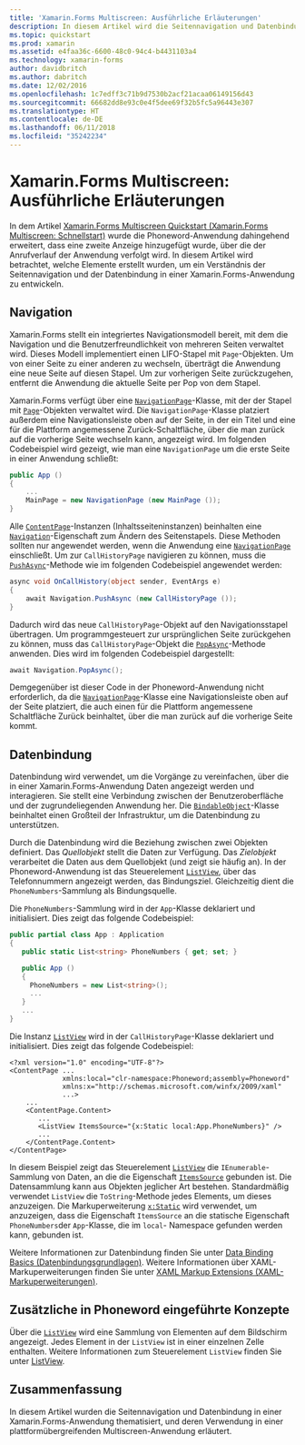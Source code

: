 ```yaml
---
title: 'Xamarin.Forms Multiscreen: Ausführliche Erläuterungen'
description: In diesem Artikel wird die Seitennavigation und Datenbindung in einer Xamarin.Forms-Anwendung thematisiert, und deren Verwendung in einer plattformübergreifenden Multiscreen-Anwendung wird erläutert.
ms.topic: quickstart
ms.prod: xamarin
ms.assetid: e4faa36c-6600-48c0-94c4-b4431103a4
ms.technology: xamarin-forms
author: davidbritch
ms.author: dabritch
ms.date: 12/02/2016
ms.openlocfilehash: 1c7edff3c71b9d7530b2acf21acaa06149156d43
ms.sourcegitcommit: 66682dd8e93c0e4f5dee69f32b5fc5a96443e307
ms.translationtype: HT
ms.contentlocale: de-DE
ms.lasthandoff: 06/11/2018
ms.locfileid: "35242234"
---
```

# <a name="xamarinforms-multiscreen-deep-dive"></a>Xamarin.Forms Multiscreen: Ausführliche Erläuterungen

In dem Artikel [Xamarin.Forms Multiscreen Quickstart (Xamarin.Forms Multiscreen: Schnellstart)](~/xamarin-forms/get-started/hello-xamarin-forms-multiscreen/quickstart.md) wurde die Phoneword-Anwendung dahingehend erweitert, dass eine zweite Anzeige hinzugefügt wurde, über die der Anrufverlauf der Anwendung verfolgt wird. In diesem Artikel wird betrachtet, welche Elemente erstellt wurden, um ein Verständnis der Seitennavigation und der Datenbindung in einer Xamarin.Forms-Anwendung zu entwickeln.

## <a name="navigation"></a>Navigation

Xamarin.Forms stellt ein integriertes Navigationsmodell bereit, mit dem die Navigation und die Benutzerfreundlichkeit von mehreren Seiten verwaltet wird. Dieses Modell implementiert einen LIFO-Stapel mit `Page`-Objekten. Um von einer Seite zu einer anderen zu wechseln, überträgt die Anwendung eine neue Seite auf diesen Stapel. Um zur vorherigen Seite zurückzugehen, entfernt die Anwendung die aktuelle Seite per Pop von dem Stapel.

Xamarin.Forms verfügt über eine [`NavigationPage`](https://developer.xamarin.com/api/type/Xamarin.Forms.NavigationPage/)-Klasse, mit der der Stapel mit [`Page`](https://developer.xamarin.com/api/type/Xamarin.Forms.Page/)-Objekten verwaltet wird. Die `NavigationPage`-Klasse platziert außerdem eine Navigationsleiste oben auf der Seite, in der ein Titel und eine für die Plattform angemessene <span class="uiitem">Zurück</span>-Schaltfläche, über die man zurück auf die vorherige Seite wechseln kann, angezeigt wird. Im folgenden Codebeispiel wird gezeigt, wie man eine `NavigationPage` um die erste Seite in einer Anwendung schließt:

```csharp
public App ()
{
    ...
    MainPage = new NavigationPage (new MainPage ());
}
```

Alle [`ContentPage`](https://developer.xamarin.com/api/type/Xamarin.Forms.ContentPage/)-Instanzen (Inhaltsseiteninstanzen) beinhalten eine [`Navigation`](https://developer.xamarin.com/api/property/Xamarin.Forms.VisualElement.Navigation/)-Eigenschaft zum Ändern des Seitenstapels. Diese Methoden sollten nur angewendet werden, wenn die Anwendung eine [`NavigationPage`](https://developer.xamarin.com/api/type/Xamarin.Forms.NavigationPage/) einschließt. Um zur `CallHistoryPage` navigieren zu können, muss die [`PushAsync`](https://developer.xamarin.com/api/member/Xamarin.Forms.NavigationPage.PushAsync/p/Xamarin.Forms.Page/)-Methode wie im folgenden Codebeispiel angewendet werden:

```csharp
async void OnCallHistory(object sender, EventArgs e)
{
    await Navigation.PushAsync (new CallHistoryPage ());
}
```

Dadurch wird das neue `CallHistoryPage`-Objekt auf den Navigationsstapel übertragen. Um programmgesteuert zur ursprünglichen Seite zurückgehen zu können, muss das `CallHistoryPage`-Objekt die [`PopAsync`](https://developer.xamarin.com/api/member/Xamarin.Forms.NavigationPage.PopAsync()/)-Methode anwenden. Dies wird im folgenden Codebeispiel dargestellt:

```csharp
await Navigation.PopAsync();
```

Demgegenüber ist dieser Code in der Phoneword-Anwendung nicht erforderlich, da die [`NavigationPage`](https://developer.xamarin.com/api/type/Xamarin.Forms.NavigationPage/)-Klasse eine Navigationsleiste oben auf der Seite platziert, die auch einen für die Plattform angemessene Schaltfläche <span class="uiitem">Zurück</span> beinhaltet, über die man zurück auf die vorherige Seite kommt.

## <a name="data-binding"></a>Datenbindung

Datenbindung wird verwendet, um die Vorgänge zu vereinfachen, über die in einer Xamarin.Forms-Anwendung Daten angezeigt werden und interagieren. Sie stellt eine Verbindung zwischen der Benutzeroberfläche und der zugrundeliegenden Anwendung her. Die [`BindableObject`](https://developer.xamarin.com/api/type/Xamarin.Forms.BindableObject/)-Klasse beinhaltet einen Großteil der Infrastruktur, um die Datenbindung zu unterstützen.

Durch die Datenbindung wird die Beziehung zwischen zwei Objekten definiert. Das *Quellobjekt* stellt die Daten zur Verfügung. Das *Zielobjekt* verarbeitet die Daten aus dem Quellobjekt (und zeigt sie häufig an). In der Phoneword-Anwendung ist das Steuerelement [`ListView`](https://developer.xamarin.com/api/type/Xamarin.Forms.ListView/), über das Telefonnummern angezeigt werden, das Bindungsziel. Gleichzeitig dient die `PhoneNumbers`-Sammlung als Bindungsquelle.

Die `PhoneNumbers`-Sammlung wird in der `App`-Klasse deklariert und initialisiert. Dies zeigt das folgende Codebeispiel:

```csharp
public partial class App : Application
{
   public static List<string> PhoneNumbers { get; set; }

   public App ()
   {
     PhoneNumbers = new List<string>();
     ...
   }
   ...
}
```

Die Instanz [`ListView`](https://developer.xamarin.com/api/type/Xamarin.Forms.ListView/) wird in der `CallHistoryPage`-Klasse deklariert und initialisiert. Dies zeigt das folgende Codebeispiel:

```xaml
<?xml version="1.0" encoding="UTF-8"?>
<ContentPage ...
             xmlns:local="clr-namespace:Phoneword;assembly=Phoneword"
             xmlns:x="http://schemas.microsoft.com/winfx/2009/xaml"
             ...>
    ...
    <ContentPage.Content>
       ...
       <ListView ItemsSource="{x:Static local:App.PhoneNumbers}" />
       ...
    </ContentPage.Content>
</ContentPage>
```

In diesem Beispiel zeigt das Steuerelement [`ListView`](https://developer.xamarin.com/api/type/Xamarin.Forms.ListView/) die `IEnumerable`-Sammlung von Daten, an die die Eigenschaft [`ItemsSource`](https://developer.xamarin.com/api/property/Xamarin.Forms.ItemsView.ItemsSource/) gebunden ist. Die Datensammlung kann aus Objekten jeglicher Art bestehen. Standardmäßig verwendet `ListView` die `ToString`-Methode jedes Elements, um dieses anzuzeigen. Die Markuperweiterung [`x:Static`](https://developer.xamarin.com/api/type/Xamarin.Forms.Xaml.StaticExtension/) wird verwendet, um anzuzeigen, dass die Eigenschaft `ItemsSource` an die statische Eigenschaft `PhoneNumbers`der `App`-Klasse, die im `local`- Namespace gefunden werden kann, gebunden ist.

Weitere Informationen zur Datenbindung finden Sie unter [Data Binding Basics (Datenbindungsgrundlagen)](~/xamarin-forms/xaml/xaml-basics/data-binding-basics.md). Weitere Informationen über XAML-Markuperweiterungen finden Sie unter [XAML Markup Extensions (XAML-Markuperweiterungen)](~/xamarin-forms/xaml/xaml-basics/xaml-markup-extensions.md).

## <a name="additional-concepts-introduced-in-phoneword"></a>Zusätzliche in Phoneword eingeführte Konzepte

Über die [`ListView`](https://developer.xamarin.com/api/type/Xamarin.Forms.ListView/) wird eine Sammlung von Elementen auf dem Bildschirm angezeigt. Jedes Element in der `ListView` ist in einer einzelnen Zelle enthalten. Weitere Informationen zum Steuerelement `ListView` finden Sie unter [ListView](~/xamarin-forms/user-interface/listview/index.md).

## <a name="summary"></a>Zusammenfassung

In diesem Artikel wurden die Seitennavigation und Datenbindung in einer Xamarin.Forms-Anwendung thematisiert, und deren Verwendung in einer plattformübergreifenden Multiscreen-Anwendung erläutert.
